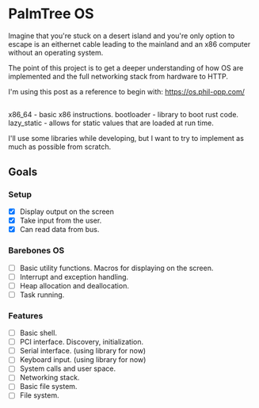 # PalmTree OS

Imagine that you're stuck on a desert island and you're only option to escape is an eithernet cable leading to the mainland and an x86 computer without an operating system. 

The point of this project is to get a deeper understanding of how OS are implemented and the full networking stack from hardware to HTTP.

I'm using this post as a reference to begin with:
https://os.phil-opp.com/

## 
x86_64 - basic x86 instructions.
bootloader - library to boot rust code.
lazy_static - allows for static values that are loaded at run time.

I'll use some libraries while developing, but I want to try to implement as much as possible from scratch. 

## Goals
### Setup
- [X] Display output on the screen
- [X] Take input from the user.
- [X] Can read data from bus.

### Barebones OS 
- [ ] Basic utility functions. Macros for displaying on the screen.
- [ ] Interrupt and exception handling.
- [ ] Heap allocation and deallocation. 
- [ ] Task running.

### Features
- [ ] Basic shell.
- [ ] PCI interface. Discovery, initialization.
- [ ] Serial interface. (using library for now)
- [ ] Keyboard input. (using library for now)
- [ ] System calls and user space.
- [ ] Networking stack.
- [ ] Basic file system.
- [ ] File system.
